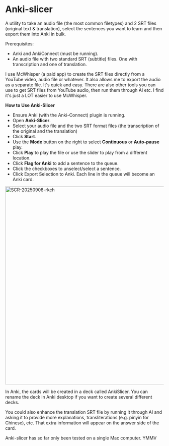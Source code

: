 # Anki-slicer

A utility to take an audio file (the most common filetypes) and 2 SRT files (original text &amp; translation), select the sentences you want to learn and then export them into Anki in bulk.  

Prerequisites:
 - Anki and AnkiConnect (must be running).
 - An audio file with two standard SRT (subtitle) files. One with transcription and one of translation.  

I use McWhisper (a paid app) to create the SRT files directly from a YouTube video, audio file or whatever. It also allows me to export the audio as a separate file. It's quick and easy. There are also other tools you can use to get SRT files from YouTube audio, then run them through AI etc. I find it's just a LOT easier to use McWhisper. 

**How to Use Anki-Slicer**

 - Ensure Anki (with the Anki-Connect) plugin is running.
 - Open **Anki-Slicer**.
 - Select your audio file and the two SRT format files (the transcription of the original and the  translation)
 - Click **Start**. 
 - Use the **Mode** button on the right to select **Continuous** or **Auto-pause** play.
 - Click **Play** to play the file or use the slider to play from a different location.
 - Click **Flag for Anki** to add a sentence to the queue.
 - Click the checkboxes to unselect/select a sentence.
 - Click Export Selection to Anki. Each line in the queue will become an Anki card.

<img width="890" height="628" alt="SCR-20250908-rkch" src="https://github.com/user-attachments/assets/db852742-19f9-48e0-af76-fd59b68a201a" />


In Anki, the cards will be created in a deck called AnkiSlicer. You can rename the deck in Anki desktop if you want to create several different decks.  

You could also enhance the translation SRT file by running it through AI and asking it to provide more explanations, transliterations (e.g. pinyin for Chinese), etc. That extra information will appear on the answer side of the card. 


Anki-slicer has so far only been tested on a single Mac computer. YMMV

